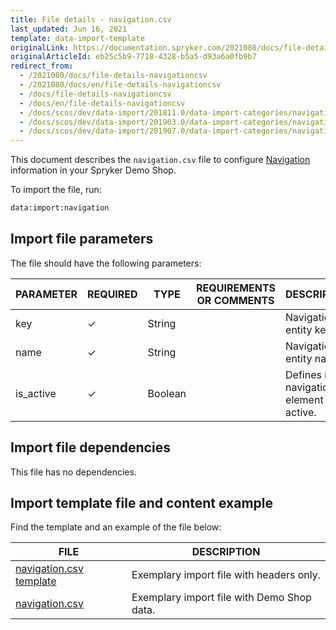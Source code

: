 ```yaml
---
title: File details - navigation.csv
last_updated: Jun 16, 2021
template: data-import-template
originalLink: https://documentation.spryker.com/2021080/docs/file-details-navigationcsv
originalArticleId: eb25c5b9-7718-4328-b5a5-d93a6a0fb9b7
redirect_from:
  - /2021080/docs/file-details-navigationcsv
  - /2021080/docs/en/file-details-navigationcsv
  - /docs/file-details-navigationcsv
  - /docs/en/file-details-navigationcsv
  - /docs/scos/dev/data-import/201811.0/data-import-categories/navigation-setup/file-details-navigation.csv.html
  - /docs/scos/dev/data-import/201903.0/data-import-categories/navigation-setup/file-details-navigation.csv.html
  - /docs/scos/dev/data-import/201907.0/data-import-categories/navigation-setup/file-details-navigation.csv.html
---
```


This document describes the `navigation.csv` file to configure [Navigation](/docs/scos/user/features/navigation-feature-overview.html) information in your Spryker Demo Shop.

To import the file, run:

```bash
data:import:navigation
```

## Import file parameters

The file should have the following parameters:

| PARAMETER | REQUIRED | TYPE | REQUIREMENTS OR COMMENTS | DESCRIPTION |
| --- | --- | --- | --- | --- |
| key | &check; | String |  | Navigation entity key. |
| name | &check; | String |  | Navigation entity name. |
| is_active | &check; | Boolean |  | Defines if the navigation element is active. |

## Import file dependencies

This file has no dependencies.

## Import template file and content example

Find the template and an example of the file below:

| FILE | DESCRIPTION |
| --- | --- |
| [navigation.csv template](https://spryker.s3.eu-central-1.amazonaws.com/docs/Developer+Guide/Back-End/Data+Manipulation/Data+Ingestion/Data+Import/Data+Import+Categories/Navigation+Setup/Template+navigation.csv) | Exemplary import file with headers only. |
| [navigation.csv](https://spryker.s3.eu-central-1.amazonaws.com/docs/Developer+Guide/Back-End/Data+Manipulation/Data+Ingestion/Data+Import/Data+Import+Categories/Navigation+Setup/navigation.csv) | Exemplary import file with Demo Shop data. |
